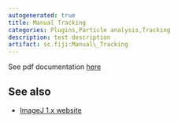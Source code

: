 ```yaml
---
autogenerated: true
title: Manual Tracking
categories: Plugins,Particle analysis,Tracking
description: test description
artifact: sc.fiji:Manual\_Tracking
---
```


 

See pdf documentation [here](https://imagej.net/plugins/track/Manual%20Tracking%20plugin.pdf)

See also
--------

-   [ImageJ 1.x website](https://imagej.net/plugins/track/track.html)

  
